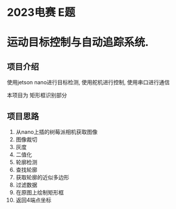 # 2023电赛 E题

# 运动目标控制与自动追踪系统.

## 项目介绍

使用jetson nano进行目标检测, 使用舵机进行控制, 使用串口进行通信

本项目为 矩形框识别部分

## 项目思路

1. 从nano上插的树莓派相机获取图像
2. 图像裁切
3. 灰度
4. 二值化
5. 轮廓检测
6. 查找轮廓
7. 获取轮廓的近似多边形
8. 过滤数据
9. 在原图上绘制矩形框
10. 返回4端点坐标